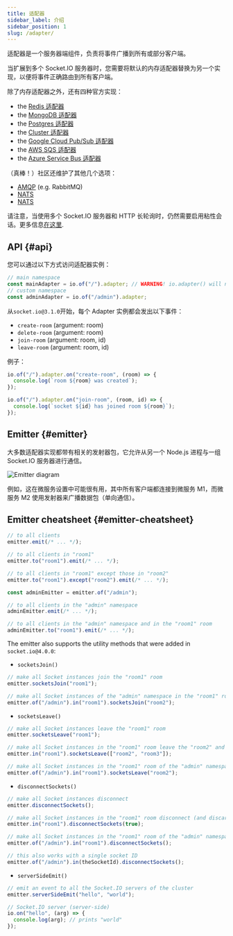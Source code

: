 ```yaml
---
title: 适配器
sidebar_label: 介绍
sidebar_position: 1
slug: /adapter/
---
```


适配器是一个服务器端组件，负责将事件广播到所有或部分客户端。

当扩展到多个 Socket.IO 服务器时，您需要将默认的内存适配器替换为另一个实现，以便将事件正确路由到所有客户端。

除了内存适配器之外，还有四种官方实现：

- the [Redis 适配器](adapter-redis.md)
- the [MongoDB 适配器](adapter-mongo.md)
- the [Postgres 适配器](adapter-postgres.md)
- the [Cluster 适配器](adapter-cluster.md)
- the [Google Cloud Pub/Sub 适配器](adapter-gcp-pubsub.md)
- the [AWS SQS 适配器](adapter-aws-sqs.md)
- the [Azure Service Bus 适配器](adapter-azure-service-bus.md)

（真棒！）社区还维护了其他几个选项：

- [AMQP](https://github.com/sensibill/socket.io-amqp) (e.g. RabbitMQ)
- [NATS](https://github.com/MickL/socket.io-nats-adapter)
- [NATS](https://github.com/distrue/socket.io-nats-adapter)

请注意，当使用多个 Socket.IO 服务器和 HTTP 长轮询时，仍然需要启用粘性会话。更多信息[在这里](../02-Server/using-multiple-nodes.md#why-is-sticky-session-required).

## API {#api}

您可以通过以下方式访问适配器实例：

```js
// main namespace
const mainAdapter = io.of("/").adapter; // WARNING! io.adapter() will not work
// custom namespace
const adminAdapter = io.of("/admin").adapter;
```

从`socket.io@3.1.0`开始，每个 Adapter 实例都会发出以下事件：

- `create-room` (argument: room)
- `delete-room` (argument: room)
- `join-room` (argument: room, id)
- `leave-room` (argument: room, id)

例子：

```js
io.of("/").adapter.on("create-room", (room) => {
  console.log(`room ${room} was created`);
});

io.of("/").adapter.on("join-room", (room, id) => {
  console.log(`socket ${id} has joined room ${room}`);
});
```

## Emitter {#emitter}

大多数适配器实现都带有相关的发射器包，它允许从另一个 Node.js 进程与一组 Socket.IO 服务器进行通信。

![Emitter diagram](/images/emitter.png)

例如，这在微服务设置中可能很有用，其中所有客户端都连接到微服务 M1，而微服务 M2 使用发射器来广播数据包（单向通信）。

## Emitter cheatsheet {#emitter-cheatsheet}

```js
// to all clients
emitter.emit(/* ... */);

// to all clients in "room1"
emitter.to("room1").emit(/* ... */);

// to all clients in "room1" except those in "room2"
emitter.to("room1").except("room2").emit(/* ... */);

const adminEmitter = emitter.of("/admin");

// to all clients in the "admin" namespace
adminEmitter.emit(/* ... */);

// to all clients in the "admin" namespace and in the "room1" room
adminEmitter.to("room1").emit(/* ... */);
```

The emitter also supports the utility methods that were added in `socket.io@4.0.0`:

- `socketsJoin()`

```js
// make all Socket instances join the "room1" room
emitter.socketsJoin("room1");

// make all Socket instances of the "admin" namespace in the "room1" room join the "room2" room
emitter.of("/admin").in("room1").socketsJoin("room2");
```

- `socketsLeave()`

```js
// make all Socket instances leave the "room1" room
emitter.socketsLeave("room1");

// make all Socket instances in the "room1" room leave the "room2" and "room3" rooms
emitter.in("room1").socketsLeave(["room2", "room3"]);

// make all Socket instances in the "room1" room of the "admin" namespace leave the "room2" room
emitter.of("/admin").in("room1").socketsLeave("room2");
```

- `disconnectSockets()`

```js
// make all Socket instances disconnect
emitter.disconnectSockets();

// make all Socket instances in the "room1" room disconnect (and discard the low-level connection)
emitter.in("room1").disconnectSockets(true);

// make all Socket instances in the "room1" room of the "admin" namespace disconnect
emitter.of("/admin").in("room1").disconnectSockets();

// this also works with a single socket ID
emitter.of("/admin").in(theSocketId).disconnectSockets();
```

- `serverSideEmit()`

```js
// emit an event to all the Socket.IO servers of the cluster
emitter.serverSideEmit("hello", "world");

// Socket.IO server (server-side)
io.on("hello", (arg) => {
  console.log(arg); // prints "world"
});
```
